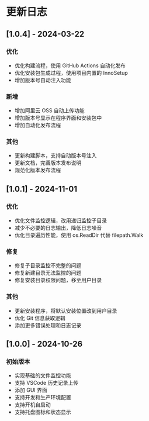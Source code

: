 # 更新日志

## [1.0.4] - 2024-03-22
### 优化
- 优化构建流程，使用 GitHub Actions 自动化发布
- 优化安装包生成过程，使用项目内置的 InnoSetup
- 增加版本号自动注入功能

### 新增
- 增加阿里云 OSS 自动上传功能
- 增加版本号显示在程序界面和安装包中
- 增加自动化发布流程

### 其他
- 更新构建脚本，支持自动版本号注入
- 更新文档，完善版本发布说明
- 规范化版本发布流程

## [1.0.1] - 2024-11-01
### 优化
- 优化文件监控逻辑，改用递归监控子目录
- 减少不必要的日志输出，降低日志噪音
- 优化目录遍历性能，使用 os.ReadDir 代替 filepath.Walk

### 修复
- 修复子目录监控不完整的问题
- 修复新建目录无法监控的问题
- 修复安装目录权限问题，移至用户目录

### 其他
- 更新安装程序，将默认安装位置改到用户目录
- 优化 Git 信息获取逻辑
- 添加更多错误处理和日志记录

## [1.0.0] - 2024-10-26
### 初始版本
- 实现基础的文件监控功能
- 支持 VSCode 历史记录上传
- 添加 GUI 界面
- 支持开发和生产环境配置
- 支持开机自启动
- 支持托盘图标和状态显示 